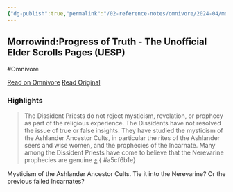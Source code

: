 ```yaml
---
{"dg-publish":true,"permalink":"/02-reference-notes/omnivore/2024-04/morrowind-progress-of-truth-the-unofficial-elder-scrolls-pages-uesp/","title":"Morrowind:Progress of Truth - The Unofficial Elder Scrolls Pages (UESP)","tags":["Mysticism","prophecy","MW-May-Modathon-2024"]}
---
```



## Morrowind:Progress of Truth - The Unofficial Elder Scrolls Pages (UESP)
#Omnivore

[Read on Omnivore](https://omnivore.app/me/morrowind-progress-of-truth-the-unofficial-elder-scrolls-pages-u-18f2e040c86)
[Read Original](https://en.uesp.net/wiki/Morrowind:Progress_of_Truth)

### Highlights

> The Dissident Priests do not reject mysticism, revelation, or prophecy as part of the religious experience. The Dissidents have not resolved the issue of true or false insights. They have studied the mysticism of the Ashlander Ancestor Cults, in particular the rites of the Ashlander seers and wise women, and the prophecies of the Incarnate. Many among the Dissident Priests have come to believe that the Nerevarine prophecies are genuine [⤴️](https://omnivore.app/me/morrowind-progress-of-truth-the-unofficial-elder-scrolls-pages-u-18f2e040c86#a5cf6b1e-8bd1-43ad-bcfa-af69ccde0a79) 
{ #a5cf6b1e}


Mysticism of the Ashlander Ancestor Cults. Tie it into the Nerevarine? Or the previous failed Incarnates?

